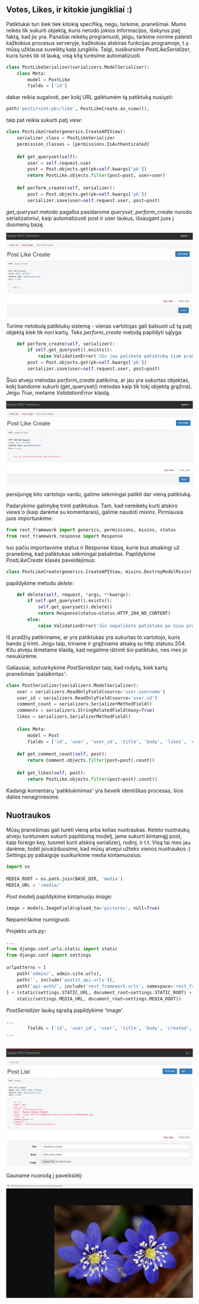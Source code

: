 ## Votes, Likes, ir kitokie jungikliai :)

Patiktukai turi šiek tiek kitokią specifiką, negu, tarkime, pranešimai. Mums reikės tik sukurti objektą, kuris nerodo jokios informacijos, išskyrus patį faktą, kad jis yra. Panašiai reikėtų programuoti, jeigu, tarkime norime paleisti kažkokius procesus serveryje, kažkokias atskiras funkcijas programoje, t.y. mūsų užklausa suveiktų kaip jungiklis. Taigi, susikursime *PostLikeSerializer*, kuris turės tik id lauką, visą kitą turėsime automatizuoti.

```python
class PostLikeSerializer(serializers.ModelSerializer):
    class Meta:
        model = PostLike
        fields = ['id']
```

dabar reikia sugalvoti, per kokį URL galėtumėm tą patiktuką nusiųsti:

```python
path('posts/<int:pk>/like', PostLikeCreate.as_view()),
```

taip pat reikia sukurti patį *view*:

```python
class PostLikeCreate(generics.CreateAPIView):
    serializer_class = PostLikeSerializer
    permission_classes = [permissions.IsAuthenticated]

    def get_queryset(self):
        user = self.request.user
        post = Post.objects.get(pk=self.kwargs['pk'])
        return PostLike.objects.filter(post=post, user=user)
    
    def perform_create(self, serializer):
        post = Post.objects.get(pk=self.kwargs['pk'])
        serializer.save(user=self.request.user, post=post)
```

*get_queryset* metodo pagalba pasidarome *queryset*, *perform_create* nurodo serializatoriui, kaip automatizuoti post ir user laukus, išsaugant juos į duomenų bazę.

![](like1.png)

Turime netobulą patiktukų sistemą - vienas vartotojas gali balsuoti už tą patį objektą kiek tik nori kartų. Teks *perform_create* metodą papildyti sąlyga:

```python
    def perform_create(self, serializer):
        if self.get_queryset().exists():
            raise ValidationError('Jūs jau palikote patiktuką šiam pranešimui!')
        post = Post.objects.get(pk=self.kwargs['pk'])
        serializer.save(user=self.request.user, post=post)
```

Šiuo atveju metodas *perform_create* patikrina, ar jau yra sukurtas objektas, kokį bandome sukurti (get_queryset() metodas kaip tik tokį objektą grąžina). Jeigu *True*, metame *ValidationError* klaidą.

![](validation_error.png)

persijungę kito vartotojo vardu, galime sėkmingai palikti dar vieną patiktuką.

Padarykime galimybę trinti patiktukus. Tam, kad nereikėtų kurti atskiro *views'o* (kaip darėme su komentarais), galime naudoti *mixins*. Pirmiausia juos importuokime:

```python
from rest_framework import generics, permissions, mixins, status
from rest_framework.response import Response
```

tuo pačiu importavome status ir Response klasę, kurie bus atsakingi už pranešimą, kad patiktukas sėkmingai pašalintas. Papildykime *PostLikeCreate* klasės paveldėjimus:

```python
class PostLikeCreate(generics.CreateAPIView, mixins.DestroyModelMixin):
```

papildykime metodu *delete*:

```python
    def delete(self, request, *args, **kwargs):
        if self.get_queryset().exists():
            self.get_queryset().delete()
            return Response(status=status.HTTP_204_NO_CONTENT)
        else:
            raise ValidationError('Jūs nepalikote patiktuko po šiuo pranešimu!')
```

Iš pradžių patikriname, ar yra patiktukas yra sukurtas to vartotojo, kuris bando jį trinti. Jeigu taip, triname ir grąžiname atsaką su http statusu 204. Kitu atveju išmetame klaidą, kad negalime ištrinti šio patiktuko, nes mes jo nesukūrėme.

Galiausiai, sutvarkykime *PostSerializer* taip, kad rodytų, kiek kartų pranešimas 'palaikintas':

```python
class PostSerializer(serializers.ModelSerializer):
    user = serializers.ReadOnlyField(source='user.username')
    user_id = serializers.ReadOnlyField(source='user.id')
    comment_count = serializers.SerializerMethodField()
    comments = serializers.StringRelatedField(many=True)
    likes = serializers.SerializerMethodField()

    class Meta:
        model = Post
        fields = ['id', 'user', 'user_id', 'title', 'body', 'likes', 'comment_count', 'comments', 'created']

    def get_comment_count(self, post):
        return Comment.objects.filter(post=post).count()

    def get_likes(self, post):
        return PostLike.objects.filter(post=post).count()
```

Kadangi komentarų 'patiktukinimas' yra beveik identiškas procesas, šios dalies nenagrinėsime.

## Nuotraukos

Mūsų pranešimas gali turėti vieną arba kelias nuotraukas. Keleto nuotraukų atveju turėtumėm sukurti papildomą modelį, jame sukurti kintamąjį post, kaip foreign key, tuomet kurti atskirą serializerį, rodinį, ir t.t. Visą tai mes jau darėme, todėl įsivaizduosime, kad mūsų atvejui užteks vienos nuotraukos :) Settings.py pabaigoje susikurkime media kintamuosius:

```python
import os

MEDIA_ROOT = os.path.join(BASE_DIR, 'media')
MEDIA_URL = '/media/'
```

*Post* modelį papildykime kintamuoju *image*:

```python
image = models.ImageField(upload_to='pictures', null=True)
```
Nepamirškime numigruoti.

Projekto *urls.py*:

```python
...
from django.conf.urls.static import static
from django.conf import settings

urlpatterns = [
    path('admin/', admin.site.urls),
    path('', include('postit_api.urls')),
    path('api-auth/', include('rest_framework.urls', namespace='rest_framework'))
] + (static(settings.STATIC_URL, document_root=settings.STATIC_ROOT) +  
    static(settings.MEDIA_URL, document_root=settings.MEDIA_ROOT))
```

*PostSerializer* laukų sąrašą papildykime 'image'.


```python
...
        fields = ['id', 'user_id', 'user', 'title', 'body', 'created', 'comments', 'comment_count', 'likes', 'image']
...



```

![](geles.png)

Gauname nuorodą į paveikslėlį:

![](nuoroda.png)


